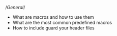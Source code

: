 /*General*/
* What are macros and how to use them
* What are the most common predefined macros
* How to include guard your header files